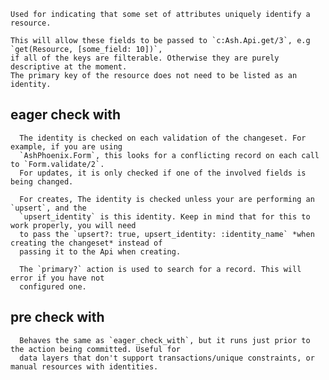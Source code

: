 
    Used for indicating that some set of attributes uniquely identify a resource.

    This will allow these fields to be passed to `c:Ash.Api.get/3`, e.g `get(Resource, [some_field: 10])`,
    if all of the keys are filterable. Otherwise they are purely descriptive at the moment.
    The primary key of the resource does not need to be listed as an identity.


## eager check with

      The identity is checked on each validation of the changeset. For example, if you are using
      `AshPhoenix.Form`, this looks for a conflicting record on each call to `Form.validate/2`.
      For updates, it is only checked if one of the involved fields is being changed.

      For creates, The identity is checked unless your are performing an `upsert`, and the
      `upsert_identity` is this identity. Keep in mind that for this to work properly, you will need
      to pass the `upsert?: true, upsert_identity: :identity_name` *when creating the changeset* instead of
      passing it to the Api when creating.

      The `primary?` action is used to search for a record. This will error if you have not
      configured one.

## pre check with

      Behaves the same as `eager_check_with`, but it runs just prior to the action being committed. Useful for
      data layers that don't support transactions/unique constraints, or manual resources with identities.